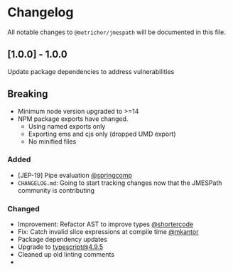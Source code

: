 # Changelog

All notable changes to `@metrichor/jmespath` will be documented in this file.

## [1.0.0] - 1.0.0

Update package dependencies to address vulnerabilities

## Breaking

- Minimum node version upgraded to >=14
- NPM package exports have changed.
  - Using named exports only
  - Exporting ems and cjs only (dropped UMD export)
  - No minified files

### Added

- [JEP-19] Pipe evaluation [@springcomp](https://github.com/springcomp)
- `CHANGELOG.md`: Going to start tracking changes now that the JMESPath community is contributing

### Changed

- Improvement: Refactor AST to improve types [@shortercode](https://github.com/shortercode)
- Fix: Catch invalid slice expressions at compile time [@mkantor](https://github.com/mkantor)
- Package dependency updates
- Upgrade to typescript@4.9.5
- Cleaned up old linting comments
- 
